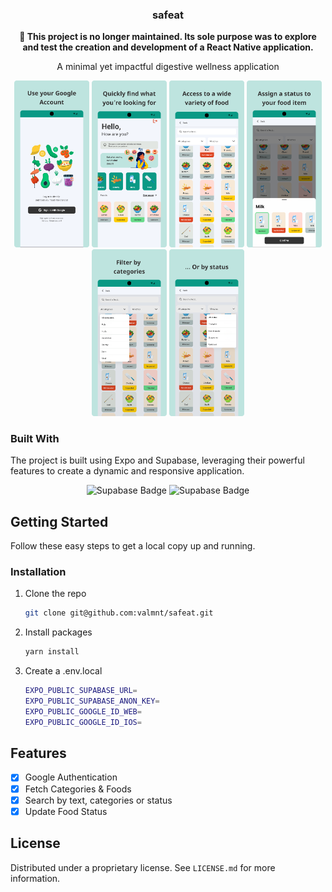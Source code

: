 <div align="center">
  <h3 align="center">safeat</h3>

**🚨 This project is no longer maintained. Its sole purpose was to explore and test the creation and development of a React Native application.**

  <p align="center">
    A minimal yet impactful digestive wellness application
  </p>
</div>

<div align="center">
	<img src="./assets/images/docs/frameOne.png" width="120" />
	<img src="./assets/images/docs/frameTwo.png" width="120" />
	<img src="./assets/images/docs/frameThree.png" width="120" />
	<img src="./assets/images/docs/frameFour.png" width="120" />
	<img src="./assets/images/docs/frameFive.png" width="120" />
	<img src="./assets/images/docs/frameSix.png" width="120" />
</div>


### Built With

The project is built using Expo and Supabase, leveraging their powerful features to create a dynamic and responsive application.

<div align="center">
  <img src="https://img.shields.io/badge/expo-1C1E24?style=for-the-badge&logo=expo&logoColor=#D04A37" alt="Supabase Badge">
  <img src="https://img.shields.io/badge/Supabase-3ECF8E?style=for-the-badge&logo=supabase&logoColor=white" alt="Supabase Badge">
</div>

## Getting Started

Follow these easy steps to get a local copy up and running.

### Installation

1. Clone the repo
    ```sh
    git clone git@github.com:valmnt/safeat.git
    ```
2. Install packages
    ```sh
    yarn install
    ```
3. Create a .env.local
    ```sh
    EXPO_PUBLIC_SUPABASE_URL=
    EXPO_PUBLIC_SUPABASE_ANON_KEY=
    EXPO_PUBLIC_GOOGLE_ID_WEB=
    EXPO_PUBLIC_GOOGLE_ID_IOS=
    ```

## Features

-   [x] Google Authentication
-   [x] Fetch Categories & Foods
-   [x] Search by text, categories or status
-   [x] Update Food Status

## License

Distributed under a proprietary license. See `LICENSE.md` for more information.
